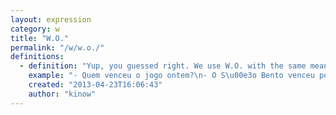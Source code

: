 ```yaml
---
layout: expression
category: w
title: "W.O."
permalink: "/w/w.o./"
definitions:
  - definition: "Yup, you guessed right. We use W.O. with the same meaning as in English, especially in soccer matches. When the other team fails to appear, or there isn't enough players in one team, the other team is considered the winner by W.O. (or vencedor por W.O.).\n\nAnd although most Brazilians know what is a W.O., they have no idea that it means Walk Over."
    example: "- Quem venceu o jogo ontem?\n- O S\u00e3o Bento venceu por W.O. do Juventus."
    created: "2013-04-23T16:06:43"
    author: "kinow"
---
```

